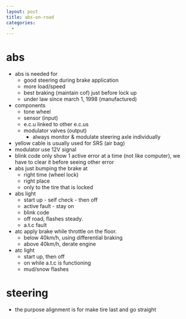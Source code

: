 ```yaml
---
layout: post
title: abs-on-road
categories:
  -
---
```


# abs 

- abs is needed for
    - good steering during brake application
    - more load/speed
    - best braking (maintain cof) just before lock up
    - under law since march 1, 1998 (manufactured)
- components
    - tone wheel
    - sensor (input)
    - e.c.u linked to other e.c.us
    - modulator valves (output)
        - always monitor & modulate steering axle individually
- yellow cable is usually used for SRS (air bag)
- modulator use 12V signal
- blink code only show 1 active error at a time (not like computer), we have to clear it before seeing other error
- abs just bumping the brake at
    - right time (wheel lock)
    - right place
    - only to the tire that is locked
- abs light
    - start up - self check - then off
    - active fault - stay on
    - blink code
    - off road, flashes steady.
    - a.t.c fault
- atc apply brake while throttle on the floor.
    - below 40km/h, using differential braking
    - above 40km/h, derate engine
- atc light
    - start up, then off
    - on while a.t.c is functioning
    - mud/snow flashes

# steering

- the purpose alignment is for make tire last and go straight
